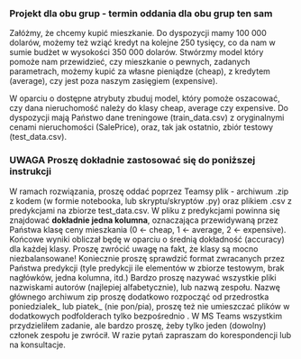 ### Projekt dla obu grup - termin oddania dla obu grup ten sam
Załóżmy, że chcemy kupić mieszkanie. Do dyspozycji mamy 100 000 dolarów, możemy też wziąć kredyt na kolejne 250 tysięcy, co da nam w sumie budżet w wysokości 350 000 dolarów. Stwórzmy model który pomoże nam przewidzieć, czy mieszkanie o pewnych, zadanych parametrach, możemy kupić za własne pieniądze (cheap), z kredytem (average), czy jest poza naszym zasięgiem (expensive).

W oparciu o dostępne atrybuty zbuduj model, który pomoże oszacować, czy dana nieruchomość należy do klasy cheap, average czy expensive. Do dyspozycji mają Państwo dane treningowe (train_data.csv) z oryginalnymi cenami nieruchomości (SalePrice), oraz, tak jak ostatnio, zbiór testowy (test_data.csv).
### UWAGA Proszę dokładnie zastosować się do poniższej instrukcji
W ramach rozwiązania, proszę oddać poprzez Teamsy plik - archiwum .zip z kodem (w formie notebooka, lub skryptu/skryptów .py) oraz plikiem .csv z predykcjami na zbiorze test_data.csv.
W pliku z predykcjami powinna się znajdować **dokładnie jedna kolumna**, oznaczająca przewidywaną przez Państwa klasę ceny mieszkania (0 <- cheap, 1 <- average, 2 <- expensive).
Końcowe wyniki obliczał będę w oparciu o średnią dokładność (accuracy) dla każdej klasy. Proszę zwrócić uwagę na fakt, że klasy są mocno niezbalansowane!
Koniecznie proszę sprawdzić format zwracanych przez Państwa predykcji (tyle predykcji ile elementów w zbiorze testowym, brak nagłówków, jedna kolumna, itd.)
Bardzo proszę nazywać wszystkie pliki nazwiskami autorów (najlepiej alfabetycznie), lub nazwą zespołu. Nazwę głównego archiwum zip proszę dodatkowo rozpocząć od przedrostka poniedzialek_ lub piatek_ (nie pon/pia), proszę też nie umieszczać plików w dodatkowych podfolderach tylko bezpośrednio .
W MS ​Teams wszystkim przydzieliłem zadanie, ale bardzo proszę, żeby tylko jeden (dowolny) członek zespołu je zwrócił.
W razie pytań zapraszam do korespondencji lub na konsultacje.